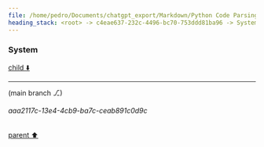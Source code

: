 ```yaml
---
file: /home/pedro/Documents/chatgpt_export/Markdown/Python Code Parsing Simulation.md
heading_stack: <root> -> c4eae637-232c-4496-bc70-753ddd81ba96 -> System -> c5df0cbc-e9fb-4d62-aeed-bcacaa85e110 -> System
---
```

### System

[child ⬇️](#aaa2117c-13e4-4cb9-ba7c-ceab891c0d9c)

---

(main branch ⎇)
###### aaa2117c-13e4-4cb9-ba7c-ceab891c0d9c
[parent ⬆️](#c5df0cbc-e9fb-4d62-aeed-bcacaa85e110)
